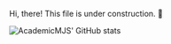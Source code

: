 Hi, there! This file is under construction. :construction_worker:

![AcademicMJS' GitHub stats](https://github-readme-stats.vercel.app/api?username=AcademicMJS&show_icons=true&theme=transparent&bg_color=FF0000,A52A2A,913831,FF4433)
